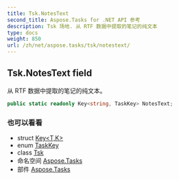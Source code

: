 ```yaml
---
title: Tsk.NotesText
second_title: Aspose.Tasks for .NET API 参考
description: Tsk 场地. 从 RTF 数据中提取的笔记的纯文本
type: docs
weight: 850
url: /zh/net/aspose.tasks/tsk/notestext/
---
```

## Tsk.NotesText field

从 RTF 数据中提取的笔记的纯文本。

```csharp
public static readonly Key<string, TaskKey> NotesText;
```

### 也可以看看

* struct [Key&lt;T,K&gt;](../../key-2/)
* enum [TaskKey](../../taskkey/)
* class [Tsk](../)
* 命名空间 [Aspose.Tasks](../../tsk/)
* 部件 [Aspose.Tasks](../../../)


